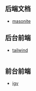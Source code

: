 ## 后端文档
 + [masonite](https://docs.masoniteproject.com/)

## 后台前端
 + [tailwind](https://www.tailwindcss.cn/)
```

```

## 前台前端
 + [igv](https://github.com/igvteam/igv.js)

